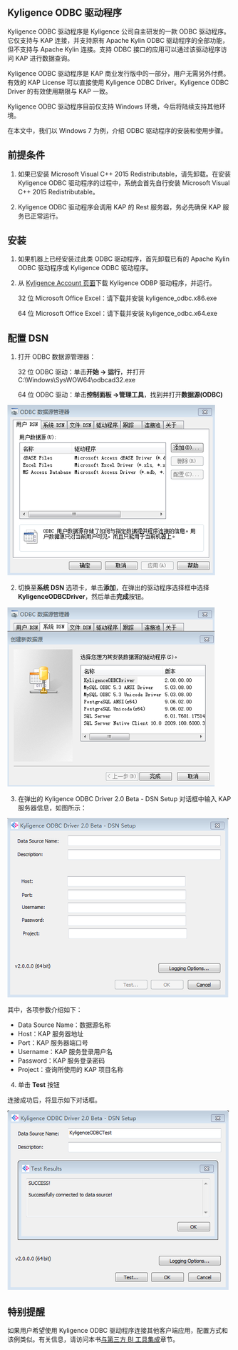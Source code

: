 ## Kyligence ODBC 驱动程序

Kyligence ODBC 驱动程序是 Kyligence 公司自主研发的一款 ODBC 驱动程序。它仅支持与 KAP 连接，并支持原有 Apache Kylin ODBC 驱动程序的全部功能，但不支持与 Apache Kylin 连接。支持 ODBC 接口的应用可以通过该驱动程序访问 KAP 进行数据查询。

Kyligence ODBC 驱动程序是 KAP 商业发行版中的一部分，用户无需另外付费。有效的 KAP License 可以直接使用 Kyligence ODBC Driver。Kyligence ODBC Driver 的有效使用期限与 KAP 一致。

Kyligence ODBC 驱动程序目前仅支持 Windows 环境，今后将陆续支持其他环境。

在本文中，我们以 Windows 7 为例，介绍 ODBC 驱动程序的安装和使用步骤。

## 前提条件 

1. 如果已安装  Microsoft Visual C++ 2015 Redistributable，请先卸载。在安装 Kyligence ODBC 驱动程序的过程中，系统会首先自行安装 Microsoft Visual C++ 2015 Redistributable。


2. Kyligence ODBC 驱动程序会调用 KAP 的 Rest 服务器，务必先确保 KAP 服务已正常运行。


## 安装

1.  如果机器上已经安装过此类 ODBC 驱动程序，首先卸载已有的 Apache Kylin ODBC 驱动程序或 Kyligence ODBC 驱动程序。

2.  从 [Kyligence Account 页面](http://account.kyligence.io)下载 Kyligence ODBP 驱动程序，并运行。

    32 位 Microsoft Office Excel：请下载并安装 kyligence_odbc.x86.exe

    64 位 Microsoft Office Excel：请下载并安装 kyligence_odbc.x64.exe

## 配置 DSN

1.  打开 ODBC 数据源管理器：

    32 位 ODBC 驱动：单击**开始 -> 运行**，并打开 C:\Windows\SysWOW64\odbcad32.exe

    64 位 ODBC 驱动：单击**控制面板 ->管理工具**，找到并打开**数据源(ODBC)**

![ODBC 数据源管理器](images/kyligence_odbc_01_cn.png)

2.  切换至**系统 DSN** 选项卡，单击**添加**，在弹出的驱动程序选择框中选择 **KyligenceODBCDriver**，然后单击**完成**按钮。

![添加 Kyligence ODBC 驱动程序](images/kyligence_odbc_02_cn.png)

3.  在弹出的 Kyligence ODBC Driver 2.0 Beta - DSN Setup 对话框中输入 KAP 服务器信息，如图所示：

![DSN 设置](images/kyligence_odbc_03_cn.png)

其中，各项参数介绍如下：

* Data Source Name：数据源名称
* Host：KAP 服务器地址
* Port：KAP 服务器端口号
* Username：KAP 服务登录用户名
* Password：KAP 服务登录密码
* Project：查询所使用的 KAP 项目名称

4.  单击 **Test** 按钮


连接成功后，将显示如下对话框。

![连接成功](images/kyligence_odbc_04_cn.png)


## 特别提醒

如果用户希望使用 Kyligence ODBC 驱动程序连接其他客户端应用，配置方式和该例类似。有关信息，请访问本书[与第三方 BI 工具集成](../integration/README.md)章节。

